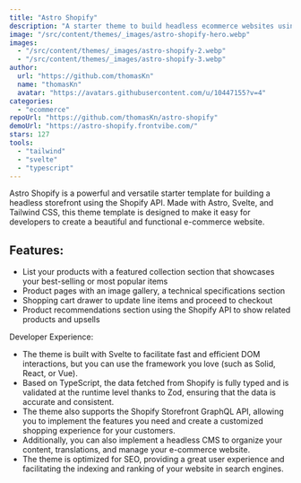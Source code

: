 ```yaml
---
title: "Astro Shopify"
description: "A starter theme to build headless ecommerce websites using Astro and Shopify."
image: "/src/content/themes/_images/astro-shopify-hero.webp"
images:
  - "/src/content/themes/_images/astro-shopify-2.webp"
  - "/src/content/themes/_images/astro-shopify-3.webp"
author:
  url: "https://github.com/thomasKn"
  name: "thomasKn"
  avatar: "https://avatars.githubusercontent.com/u/10447155?v=4"
categories:
  - "ecommerce"
repoUrl: "https://github.com/thomasKn/astro-shopify"
demoUrl: "https://astro-shopify.frontvibe.com/"
stars: 127
tools:
  - "tailwind"
  - "svelte"
  - "typescript"
---
```


<p>
  Astro Shopify is a powerful and versatile starter template for building a headless storefront
  using the Shopify API. Made with Astro, Svelte, and Tailwind CSS, this theme template is designed
  to make it easy for developers to create a beautiful and functional e-commerce website.
</p>
<h2>Features:</h2>
<ul>
  <li>
    List your products with a featured collection section that showcases your best-selling or most
    popular items
  </li>
  <li>Product pages with an image gallery, a technical specifications section</li>
  <li>Shopping cart drawer to update line items and proceed to checkout</li>
  <li>
    Product recommendations section using the Shopify API to show related products and upsells
  </li>
</ul>
<p>Developer Experience:</p>
<ul>
  <li>
    The theme is built with Svelte to facilitate fast and efficient DOM interactions, but you can
    use the framework you love (such as Solid, React, or Vue).
  </li>
  <li>
    Based on TypeScript, the data fetched from Shopify is fully typed and is validated at the
    runtime level thanks to Zod, ensuring that the data is accurate and consistent.
  </li>
  <li>
    The theme also supports the Shopify Storefront GraphQL API, allowing you to implement the
    features you need and create a customized shopping experience for your customers.
  </li>
  <li>
    Additionally, you can also implement a headless CMS to organize your content, translations, and
    manage your e-commerce website.
  </li>
  <li>
    The theme is optimized for SEO, providing a great user experience and facilitating the indexing
    and ranking of your website in search engines.
  </li>
</ul>
